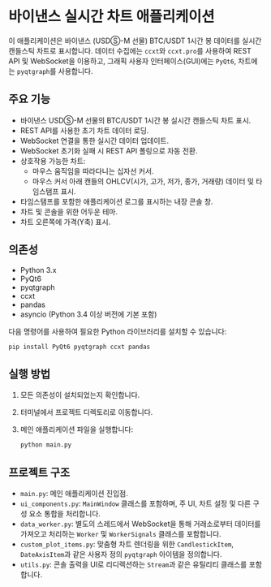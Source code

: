 # 바이낸스 실시간 차트 애플리케이션

이 애플리케이션은 바이낸스 (USDⓈ-M 선물) BTC/USDT 1시간 봉 데이터를 실시간 캔들스틱 차트로 표시합니다. 데이터 수집에는 `ccxt`와 `ccxt.pro`를 사용하여 REST API 및 WebSocket을 이용하고, 그래픽 사용자 인터페이스(GUI)에는 `PyQt6`, 차트에는 `pyqtgraph`를 사용합니다.

## 주요 기능

*   바이낸스 USDⓈ-M 선물의 BTC/USDT 1시간 봉 실시간 캔들스틱 차트 표시.
*   REST API를 사용한 초기 차트 데이터 로딩.
*   WebSocket 연결을 통한 실시간 데이터 업데이트.
*   WebSocket 초기화 실패 시 REST API 폴링으로 자동 전환.
*   상호작용 가능한 차트:
    *   마우스 움직임을 따라다니는 십자선 커서.
    *   마우스 커서 아래 캔들의 OHLCV(시가, 고가, 저가, 종가, 거래량) 데이터 및 타임스탬프 표시.
*   타임스탬프를 포함한 애플리케이션 로그를 표시하는 내장 콘솔 창.
*   차트 및 콘솔을 위한 어두운 테마.
*   차트 오른쪽에 가격(Y축) 표시.

## 의존성

*   Python 3.x
*   PyQt6
*   pyqtgraph
*   ccxt
*   pandas
*   asyncio (Python 3.4 이상 버전에 기본 포함)

다음 명령어를 사용하여 필요한 Python 라이브러리를 설치할 수 있습니다:

```bash
pip install PyQt6 pyqtgraph ccxt pandas
```

## 실행 방법

1.  모든 의존성이 설치되었는지 확인합니다.
2.  터미널에서 프로젝트 디렉토리로 이동합니다.
3.  메인 애플리케이션 파일을 실행합니다:

    ```bash
    python main.py
    ```

## 프로젝트 구조

*   `main.py`: 메인 애플리케이션 진입점.
*   `ui_components.py`: `MainWindow` 클래스를 포함하며, 주 UI, 차트 설정 및 다른 구성 요소 통합을 처리합니다.
*   `data_worker.py`: 별도의 스레드에서 WebSocket을 통해 거래소로부터 데이터를 가져오고 처리하는 `Worker` 및 `WorkerSignals` 클래스를 포함합니다.
*   `custom_plot_items.py`: 맞춤형 차트 렌더링을 위한 `CandlestickItem`, `DateAxisItem`과 같은 사용자 정의 `pyqtgraph` 아이템을 정의합니다.
*   `utils.py`: 콘솔 출력을 UI로 리디렉션하는 `Stream`과 같은 유틸리티 클래스를 포함합니다.
